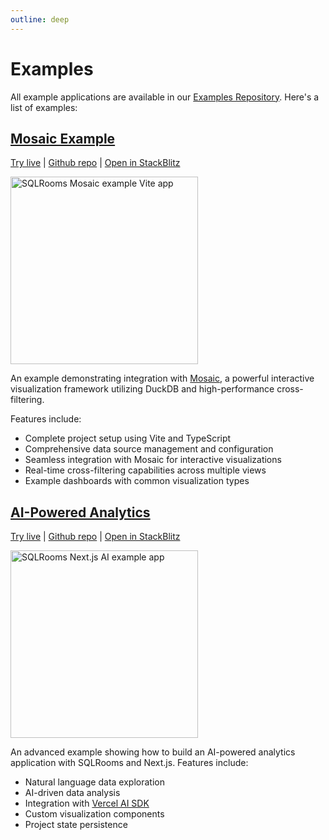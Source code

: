 ```yaml
---
outline: deep
---
```


# Examples

All example applications are available in our [Examples Repository](https://github.com/sqlrooms/examples). Here's a list of examples:

## [Mosaic Example](https://sqlrooms-mosaic-example.netlify.app/)

[Try live](https://sqlrooms-mosaic-example.netlify.app/)
| [Github repo](https://github.com/sqlrooms/examples/tree/main/sqlrooms-mosaic)
| [Open in StackBlitz](https://stackblitz.com/github/sqlrooms/examples/tree/main/sqlrooms-mosaic?embed=1&file=src/app.tsx)

<img src="https://github.com/user-attachments/assets/93ec2d5c-c358-4827-aae7-efe992fae572" alt="SQLRooms Mosaic example Vite app" width=300>

An example demonstrating integration with [Mosaic](https://idl.uw.edu/mosaic/), a powerful interactive visualization framework utilizing DuckDB and high-performance cross-filtering.

Features include:

- Complete project setup using Vite and TypeScript
- Comprehensive data source management and configuration
- Seamless integration with Mosaic for interactive visualizations
- Real-time cross-filtering capabilities across multiple views
- Example dashboards with common visualization types

## [AI-Powered Analytics](https://sqlrooms-ai.netlify.app/)

[Try live](https://sqlrooms-ai.netlify.app/)
| [Github repo](https://github.com/sqlrooms/examples/tree/main/sqlrooms-ai)
| [Open in StackBlitz](https://stackblitz.com/github/sqlrooms/examples/tree/main/sqlrooms-ai?embed=1&file=components/app-shell.tsx)

<img src="https://github.com/user-attachments/assets/8b6aafe6-a95f-4142-b04e-e547897418d3" alt="SQLRooms Next.js AI example app" width=300>

An advanced example showing how to build an AI-powered analytics application with SQLRooms and Next.js. Features include:

- Natural language data exploration
- AI-driven data analysis
- Integration with [Vercel AI SDK](https://sdk.vercel.ai/docs/introduction)
- Custom visualization components
- Project state persistence
